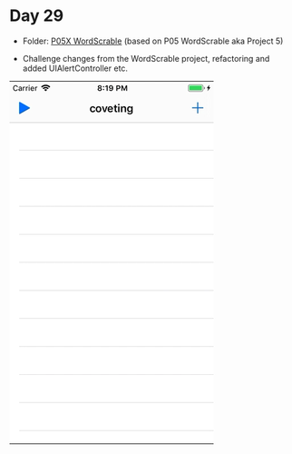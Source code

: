 # Day 29

- Folder: [P05X WordScrable](https://github.com/JulesMoorhouse/100DaysOfSwift/tree/master/P05X%20WordScrable/WordScrable) (based on P05 WordScrable aka Project 5)

- Challenge changes from the WordScrable project, refactoring and added UIAlertController etc.
  
<img src="../Images/day29-p05x.gif">
